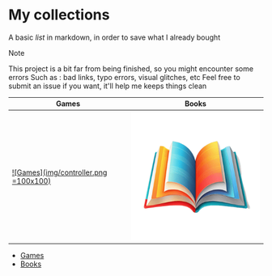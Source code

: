 # My collections 


A basic *list* in markdown, in order to save what I already bought

> [!NOTE]
> This project is a bit far from being finished, so you might encounter some errors
> Such as : bad links, typo errors, visual glitches, etc
> Feel free to submit an issue if you want, it'll help me keeps things clean


| Games | Books |
| --- | --- |
| [![Games](img/controller.png =100x100)](games/games.md) | [![Books](img/books.png)](books/books.md) | 
- [Games](games/games.md)
- [Books](books/books.md)
